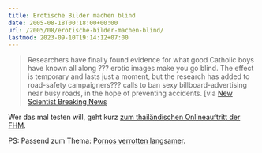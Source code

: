 ```yaml
---
title: Erotische Bilder machen blind
date: 2005-08-18T00:18:00+00:00
url: /2005/08/erotische-bilder-machen-blind/
lastmod: 2023-09-10T19:14:12+07:00
---
```





> Researchers have finally found evidence for what good Catholic boys have known all along ??? erotic images make you go blind. The effect is temporary and lasts just a moment, but the research has added to road-safety campaigners??? calls to ban sexy billboard-advertising near busy roads, in the hope of preventing accidents. [via [New Scientist Breaking News][1]

Wer das mal testen will, geht kurz [zum thailändischen Onlineauftritt der FHM][2].

PS: Passend zum Thema: [Pornos verrotten langsamer][3].

 [1]: http://www.newscientist.com/article.ns?id=dn7845&feedId=online-news_rss20
 [2]: http://www.fhmth.com/index.html
 [3]: http://www.boingboing.net/2005/08/17/pornos_rot_slower_th.html
